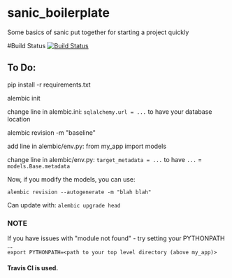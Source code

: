 # sanic_boilerplate
Some basics of sanic put together for starting a project quickly

#Build Status
[![Build Status](https://travis-ci.org/stoltzmaniac/sanic_boilerplate.svg)](https://travis-ci.org/stoltzmaniac/sanic_boilerplate)


## To Do:  

pip install -r requirements.txt  

alembic init  
    
change line in alembic.ini: `sqlalchemy.url = ...` to have your database location  

alembic revision -m "baseline"

add line in alembic/env.py: from my_app import models  

change line in alembic/env.py: `target_metadata = ...` to have `...` =  `models.Base.metadata`

Now, if you modify the models, you can use:  

`alembic revision --autogenerate -m "blah blah"`

Can update with: `alembic upgrade head` 

### NOTE ###  
If you have issues with "module not found" - try setting your PYTHONPATH ...  
`export PYTHONPATH=<path to your top level directory (above my_app)>`

#### Travis CI is used.